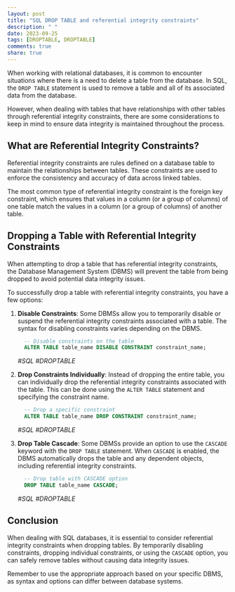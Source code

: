 ```yaml
---
layout: post
title: "SQL DROP TABLE and referential integrity constraints"
description: " "
date: 2023-09-25
tags: [DROPTABLE, DROPTABLE]
comments: true
share: true
---
```


When working with relational databases, it is common to encounter situations where there is a need to delete a table from the database. In SQL, the `DROP TABLE` statement is used to remove a table and all of its associated data from the database.

However, when dealing with tables that have relationships with other tables through referential integrity constraints, there are some considerations to keep in mind to ensure data integrity is maintained throughout the process.

## What are Referential Integrity Constraints?

Referential integrity constraints are rules defined on a database table to maintain the relationships between tables. These constraints are used to enforce the consistency and accuracy of data across linked tables.

The most common type of referential integrity constraint is the foreign key constraint, which ensures that values in a column (or a group of columns) of one table match the values in a column (or a group of columns) of another table.

## Dropping a Table with Referential Integrity Constraints

When attempting to drop a table that has referential integrity constraints, the Database Management System (DBMS) will prevent the table from being dropped to avoid potential data integrity issues.

To successfully drop a table with referential integrity constraints, you have a few options:

1. **Disable Constraints**: Some DBMSs allow you to temporarily disable or suspend the referential integrity constraints associated with a table. The syntax for disabling constraints varies depending on the DBMS.

   ```sql
     -- Disable constraints on the table
     ALTER TABLE table_name DISABLE CONSTRAINT constraint_name;
   ```
   *#SQL #DROPTABLE*

2. **Drop Constraints Individually**: Instead of dropping the entire table, you can individually drop the referential integrity constraints associated with the table. This can be done using the `ALTER TABLE` statement and specifying the constraint name.

   ```sql
     -- Drop a specific constraint
     ALTER TABLE table_name DROP CONSTRAINT constraint_name;
   ```
   *#SQL #DROPTABLE*

3. **Drop Table Cascade**: Some DBMSs provide an option to use the `CASCADE` keyword with the `DROP TABLE` statement. When `CASCADE` is enabled, the DBMS automatically drops the table and any dependent objects, including referential integrity constraints.

   ```sql
     -- Drop table with CASCADE option
     DROP TABLE table_name CASCADE;
   ```
   *#SQL #DROPTABLE*

## Conclusion

When dealing with SQL databases, it is essential to consider referential integrity constraints when dropping tables. By temporarily disabling constraints, dropping individual constraints, or using the `CASCADE` option, you can safely remove tables without causing data integrity issues.

Remember to use the appropriate approach based on your specific DBMS, as syntax and options can differ between database systems.